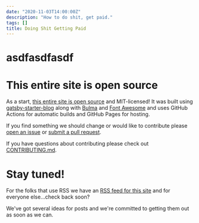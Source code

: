 ```yaml
---
date: "2020-11-03T14:00:00Z"
description: "How to do shit, get paid."
tags: []
title: Doing Shit Getting Paid
---
```


# asdfasdfasdf

# This entire site is open source

As a start, [this entire site is open source](https://github.com/merit-network/merit-network.github.io) and MIT-licensed! It was built using [gatsby-starter-blog](https://github.com/gatsbyjs/gatsby-starter-blog) along with [Bulma](https://bulma.io/) and [Font Awesome](https://fontawesome.com/) and uses GitHub Actions for automatic builds and GitHub Pages for hosting.

If you find something we should change or would like to contribute please [open an issue](https://github.com/merit-network/merit-network.github.io/issues) or [submit a pull request](https://github.com/merit-network/merit-network.github.io/pulls).

If you have questions about contributing please check out [CONTRIBUTING.md](https://github.com/merit-network/merit-network.github.io/blob/main/CONTRIBUTING.md).

# Stay tuned!

For the folks that use RSS we have an [RSS feed for this site](/rss.xml) and for everyone else...check back soon?

We've got several ideas for posts and we're committed to getting them out as soon as we can.
